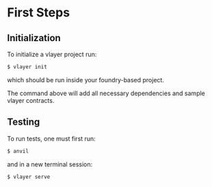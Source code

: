 # First Steps

## Initialization

To initialize a vlayer project run:
```bash
$ vlayer init
```
which should be run inside your foundry-based project.

The command above will add all necessary dependencies and sample vlayer contracts.

## Testing

To run tests, one must first run:
```bash
$ anvil 
```
and in a new terminal session:

```bash
$ vlayer serve
``` 
